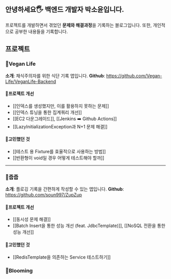 ## 안녕하세요🖐️ 백엔드 개발자 박소윤입니다.

프로젝트를 개발하면서 겪었던 **문제와 해결과정**을 기록하는 블로그입니다.
또한, 개인적으로 공부한 내용들을 기록합니다.

## 프로젝트

### 🌱Vegan Life

**소개**: 채식주의자를 위한 식단 기록 앱입니다.
**Github**: https://github.com/Vegan-Life/VeganLife-Backend

#### 🔧프로젝트 개선
- [[인덱스를 생성했지만, 이를 활용하지 못하는 문제]]
- [[인덱스 튜닝을 통한 집계쿼리 개선]]
- [[EC2 다운그레이드]], [[Jenkins ➡️ Github Actions]]
- [[LazyInitializationException과 N+1 문제 해결]]

#### 🤔고민했던 것
- [[테스트 용 Fixture를 효율적으로 사용하는 방법]]
- [[반환형이 void일 경우 어떻게 테스트해야 할까]]

---

### 🚮줍줍

**소개**: 플로깅 기록을 간편하게 작성할 수 있는 앱입니다.
**Github**: https://github.com/soun997/ZupZup

#### 🔧프로젝트 개선
- [[동시성 문제 해결]]
- [[Batch Insert을 통한 성능 개선 (feat. JdbcTemplate)]], [[NoSQL 전환을 통한 성능 개선]]

#### 🤔고민했던 것
- [[RedisTemplate을 의존하는 Service 테스트하기]]

### 🌼Blooming
